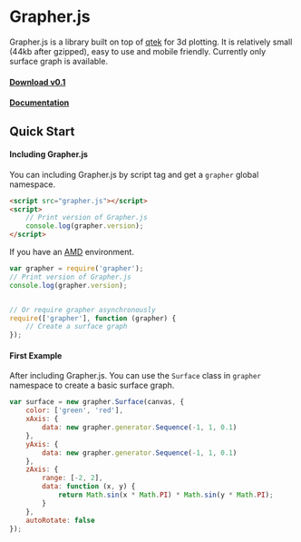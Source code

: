 # Grapher.js

Grapher.js is a library built on top of [qtek](https://github.com/pissang/qtek) for 3d plotting. It is relatively small (44kb after gzipped), easy to use and mobile friendly. Currently only surface graph is available.


#### [Download v0.1](https://raw.githubusercontent.com/ecomfe/grapher.js/master/dist/grapher.js)

#### [Documentation](http://ecomfe.github.io/grapher.js/doc/)


## Quick Start

#### Including Grapher.js

You can including Grapher.js by script tag and get a `grapher` global namespace.

```html
<script src="grapher.js"></script>
<script>
    // Print version of Grapher.js
    console.log(grapher.version);
</script>
```

If you have an [AMD](https://github.com/amdjs/amdjs-api/wiki/AMD) environment.

```javascript
var grapher = require('grapher');
// Print version of Grapher.js
console.log(grapher.version);


// Or require grapher asynchronously
require(['grapher'], function (grapher) {
    // Create a surface graph    
});
```

#### First Example

After including Grapher.js. You can use the `Surface` class in `grapher` namespace to create a basic surface graph.

```javascript
var surface = new grapher.Surface(canvas, {
    color: ['green', 'red'],
    xAxis: {
        data: new grapher.generator.Sequence(-1, 1, 0.1)
    },
    yAxis: {
        data: new grapher.generator.Sequence(-1, 1, 0.1)
    },
    zAxis: {
        range: [-2, 2],
        data: function (x, y) {
            return Math.sin(x * Math.PI) * Math.sin(y * Math.PI);
        }
    },
    autoRotate: false
});
```
